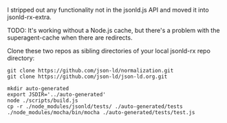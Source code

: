 I stripped out any functionality not in the jsonld.js API and moved it into jsonld-rx-extra.

TODO: It's working without a Node.js cache, but there's a problem with the superagent-cache when there are redirects.

Clone these two repos as sibling directories of your local jsonld-rx repo directory:

```
git clone https://github.com/json-ld/normalization.git
git clone https://github.com/json-ld/json-ld.org.git
```

```
mkdir auto-generated
export JSDIR='../auto-generated'
node ./scripts/build.js
cp -r ./node_modules/jsonld/tests/ ./auto-generated/tests
./node_modules/mocha/bin/mocha ./auto-generated/tests/test.js 
```

